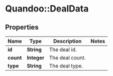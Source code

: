 # Quandoo::DealData

## Properties
Name | Type | Description | Notes
------------ | ------------- | ------------- | -------------
**id** | **String** | The deal id. | 
**count** | **Integer** | The deal count. | 
**type** | **String** | The deal type. | 


